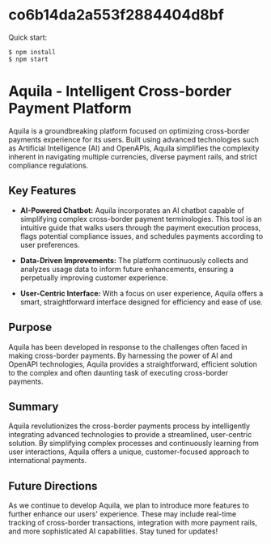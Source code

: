 # co6b14da2a553f2884404d8bf

Quick start:

```
$ npm install
$ npm start
````

# Aquila - Intelligent Cross-border Payment Platform

Aquila is a groundbreaking platform focused on optimizing cross-border payments experience for its users. Built using advanced technologies such as Artificial Intelligence (AI) and OpenAPIs, Aquila simplifies the complexity inherent in navigating multiple currencies, diverse payment rails, and strict compliance regulations.

## Key Features

- **AI-Powered Chatbot:** Aquila incorporates an AI chatbot capable of simplifying complex cross-border payment terminologies. This tool is an intuitive guide that walks users through the payment execution process, flags potential compliance issues, and schedules payments according to user preferences.

- **Data-Driven Improvements:** The platform continuously collects and analyzes usage data to inform future enhancements, ensuring a perpetually improving customer experience.

- **User-Centric Interface:** With a focus on user experience, Aquila offers a smart, straightforward interface designed for efficiency and ease of use.

## Purpose

Aquila has been developed in response to the challenges often faced in making cross-border payments. By harnessing the power of AI and OpenAPI technologies, Aquila provides a straightforward, efficient solution to the complex and often daunting task of executing cross-border payments.

## Summary

Aquila revolutionizes the cross-border payments process by intelligently integrating advanced technologies to provide a streamlined, user-centric solution. By simplifying complex processes and continuously learning from user interactions, Aquila offers a unique, customer-focused approach to international payments.

## Future Directions

As we continue to develop Aquila, we plan to introduce more features to further enhance our users' experience. These may include real-time tracking of cross-border transactions, integration with more payment rails, and more sophisticated AI capabilities. Stay tuned for updates!

